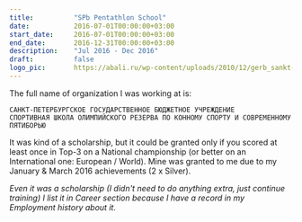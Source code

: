 ```yaml
---
title:          "SPb Pentathlon School"
date:           2016-07-01T00:00:00+03:00
start_date:     2016-07-01T00:00:00+03:00
end_date:       2016-12-31T00:00:00+03:00
description:    "Jul 2016 - Dec 2016"
draft:          false
logo_pic:       https://abali.ru/wp-content/uploads/2010/12/gerb_sankt-peterburga.png
---
```


The full name of organization I was working at is:

```
САНКТ-ПЕТЕРБУРГСКОЕ ГОСУДАРСТВЕННОЕ БЮДЖЕТНОЕ УЧРЕЖДЕНИЕ
СПОРТИВНАЯ ШКОЛА ОЛИМПИЙСКОГО РЕЗЕРВА ПО КОННОМУ СПОРТУ И СОВРЕМЕННОМУ ПЯТИБОРЬЮ
```

It was kind of a scholarship, but it could be granted only if you scored at least once in Top-3 on a National championship (or better on an International one: European / World). Mine was granted to me due to my January & March 2016 achievements (2 x Silver).

_Even it was a scholarship (I didn't need to do anything extra, just continue training) I list it in Career section because I have a record in my Employment history about it._
